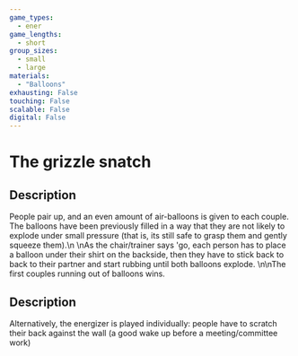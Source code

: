 ```yaml
---
game_types:
  - ener
game_lengths:
  - short
group_sizes:
  - small
  - large
materials:
  - "Balloons"
exhausting: False
touching: False
scalable: False
digital: False
---
```

# The grizzle snatch

## Description
People pair up, and an even amount of air-balloons is given to each couple. The balloons have been previously filled in a way that they are not likely to explode under small pressure (that is, its still safe to grasp them and gently squeeze them).\n \nAs the chair/trainer says 'go, each person has to place a balloon under their shirt on the backside, then they have to stick back to back to their partner and start rubbing until both balloons explode. \n\nThe first couples running out of balloons wins.

## Description
Alternatively, the energizer is played individually: people have to scratch their back against the wall (a good wake up before a meeting/committee work)

